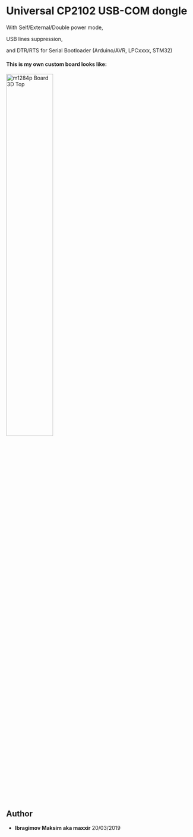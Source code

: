 # Universal CP2102 USB-COM dongle

With Self/External/Double power mode,

USB lines suppression,

and DTR/RTS for Serial Bootloader (Arduino/AVR, LPCxxxx, STM32)

#### This is my own custom board looks like:

<img src="../pictures/CP2102_USB-COM_UNIVERSAL_v1.1_3D_top.png" alt="m1284p Board 3D Top" width="50%" height="50%">


## Author
* **Ibragimov Maksim aka maxxir**
20/03/2019

